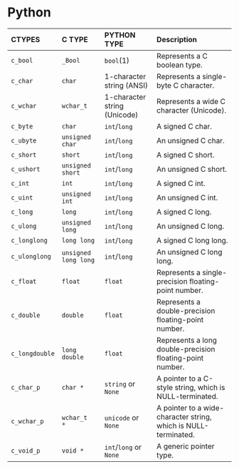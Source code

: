 # Python

| CTYPES         | C TYPE               | PYTHON TYPE                  | Description                                                     |
| :------------- | :------------------- | :--------------------------- | :-------------------------------------------------------------- |
| `c_bool`       | `_Bool`              | `bool`(1)                    | Represents a C boolean type.                                    |
| `c_char`       | `char`               | 1-character string (ANSI)    | Represents a single-byte C character.                           |
| `c_wchar`      | `wchar_t`            | 1-character string (Unicode) | Represents a wide C character (Unicode).                        |
| `c_byte`       | `char`               | `int`/`long`                 | A signed C char.                                                |
| `c_ubyte`      | `unsigned char`      | `int`/`long`                 | An unsigned C char.                                             |
| `c_short`      | `short`              | `int`/`long`                 | A signed C short.                                               |
| `c_ushort`     | `unsigned short`     | `int`/`long`                 | An unsigned C short.                                            |
| `c_int`        | `int`                | `int`/`long`                 | A signed C int.                                                 |
| `c_uint`       | `unsigned int`       | `int`/`long`                 | An unsigned C int.                                              |
| `c_long`       | `long`               | `int`/`long`                 | A signed C long.                                                |
| `c_ulong`      | `unsigned long`      | `int`/`long`                 | An unsigned C long.                                             |
| `c_longlong`   | `long long`          | `int`/`long`                 | A signed C long long.                                           |
| `c_ulonglong`  | `unsigned long long` | `int`/`long`                 | An unsigned C long long.                                        |
| `c_float`      | `float`              | `float`                      | Represents a single-precision floating-point number.            |
| `c_double`     | `double`             | `float`                      | Represents a double-precision floating-point number.            |
| `c_longdouble` | `long double`        | `float`                      | Represents a long double-precision floating-point number.       |
| `c_char_p`     | `char *`             | `string` or `None`           | A pointer to a C-style string, which is NULL-terminated.        |
| `c_wchar_p`    | `wchar_t  *`         | `unicode` or `None`          | A pointer to a wide-character string, which is NULL-terminated. |
| `c_void_p`     | `void *`             | `int`/`long` or `None`       | A generic pointer type.                                         |
